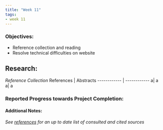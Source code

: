 ```yaml
---
title: "Week 11"
tags:
- week 11
---
```


### Objectives: 
- Reference collection and reading
- Resolve technical difficulties on website

## Research:
_Reference Collection_
References | Abstracts
------------ | ------------
a| a
a| a





### Reported Progress towards Project Completion:


#### Additional Notes:

*See [references](/notes/vault/references.md) for an up to date list of consulted and cited sources*